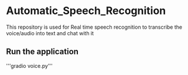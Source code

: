 # Automatic_Speech_Recognition
This repository is used for Real time speech recognition to transcribe the voice/audio into text and chat with it

## Run the application
'''gradio voice.py'''
